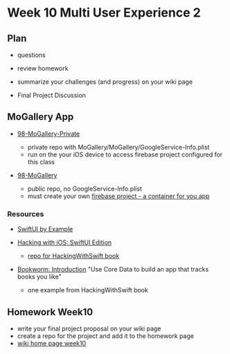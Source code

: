 # Week 10 Multi User Experience 2

## Plan

- questions

- review homework

- summarize your challenges (and progress) on your wiki page

- Final Project Discussion

## MoGallery App

- [98-MoGallery-Private](https://github.com/mobilelabclass-itp/98-MoGallery-Private)

  - private repo with MoGallery/MoGallery/GoogleService-Info.plist
  - run on the your iOS device to access firebase project configured for this class

- [98-MoGallery](https://github.com/mobilelabclass-itp/98-MoGallery)
  - public repo, no GoogleService-Info.plist
  - must create your own [firebase project - a container for you app](https://firebase.google.com/)

### Resources

- [SwiftUI by Example](https://www.hackingwithswift.com/quick-start/swiftui)

- [Hacking with iOS: SwiftUI Edition](https://www.hackingwithswift.com/books/ios-swiftui)

  - [repo for HackingWithSwift book](https://github.com/twostraws/HackingWithSwift)

- [Bookworm: Introduction](https://www.hackingwithswift.com/books/ios-swiftui/bookworm-introduction) "Use Core Data to build an app that tracks books you like"
  - one example from HackingWithSwift book

## Homework Week10

- write your final project proposal on your wiki page
- create a repo for the project and add it to the homework page
- [wiki home page week10](https://github.com/molab-itp/content-2023-Fa/wiki#week-10-homework)
